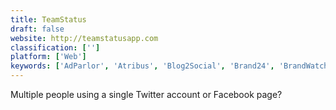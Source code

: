 ```yaml
---
title: TeamStatus
draft: false 
website: http://teamstatusapp.com
classification: ['']
platform: ['Web']
keywords: ['AdParlor', 'Atribus', 'Blog2Social', 'Brand24', 'BrandWatch', 'Buffer', 'HootSuite', 'Image Relay', 'KAWO', 'ListenLogic', 'Mode Studio', 'Popsters', 'PromoRepublic', 'Seesmic', 'SnapShot', 'Social Mention', 'SocialFlow', 'SocialReplay', 'Sprinklr', 'Stacker', 'ViralContentBee', 'Viralheat', 'Zoho Social']
---
```

Multiple people using a single Twitter account or Facebook page?